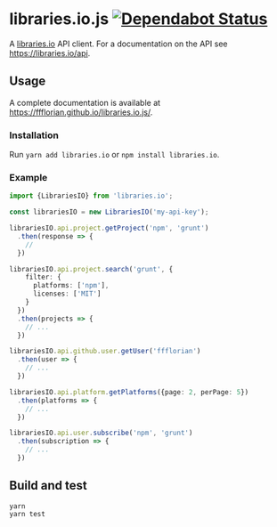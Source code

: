 # libraries.io.js [![Dependabot Status](https://api.dependabot.com/badges/status?host=github&repo=ffflorian/libraries.io.js)](https://dependabot.com)

A [libraries.io](https://libraries.io) API client. For a documentation on the API see https://libraries.io/api.

## Usage

A complete documentation is available at https://ffflorian.github.io/libraries.io.js/.

### Installation

Run `yarn add libraries.io` or `npm install libraries.io`.

### Example

```ts
import {LibrariesIO} from 'libraries.io';

const librariesIO = new LibrariesIO('my-api-key');

librariesIO.api.project.getProject('npm', 'grunt')
  .then(response => {
    //
  })

librariesIO.api.project.search('grunt', {
    filter: {
      platforms: ['npm'],
      licenses: ['MIT']
    }
  })
  .then(projects => {
    // ...
  })

librariesIO.api.github.user.getUser('ffflorian')
  .then(user => {
    // ...
  })

librariesIO.api.platform.getPlatforms({page: 2, perPage: 5})
  .then(platforms => {
    // ...
  })

librariesIO.api.user.subscribe('npm', 'grunt')
  .then(subscription => {
    // ...
  })
```

## Build and test

```
yarn
yarn test
```

